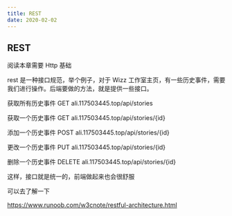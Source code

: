 ```yaml
---
title: REST
date: 2020-02-02
---
```


## REST

阅读本章需要 Http 基础

rest 是一种接口规范，举个例子，对于 Wizz 工作室主页，有一些历史事件，需要我们进行操作。后端要做的方法，就是提供一些接口。

获取所有历史事件 GET ali.117503445.top/api/stories

获取一个历史事件 GET ali.117503445.top/api/stories/{id}

添加一个历史事件 POST ali.117503445.top/api/stories/{id}

更改一个历史事件 PUT ali.117503445.top/api/stories/{id}

删除一个历史事件 DELETE ali.117503445.top/api/stories/{id}

这样，接口就是统一的，前端做起来也会很舒服

可以去了解一下

<https://www.runoob.com/w3cnote/restful-architecture.html>
